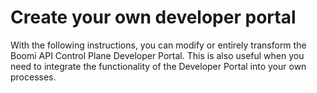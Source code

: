 # Create your own developer portal

<head>
  <meta name="guidename" content="API Management"/>
  <meta name="context" content="GUID-790ce0dd-8750-4db4-a565-0151a20fa962"/>
</head>

With the following instructions, you can modify or entirely transform the Boomi API Control Plane Developer Portal. This is also useful when you need to integrate the functionality of the Developer Portal into your own processes.

